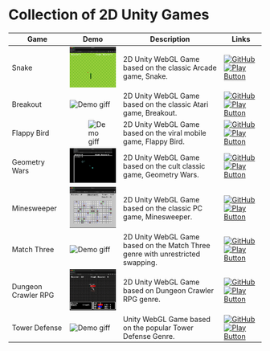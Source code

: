 # Collection of 2D Unity Games

| Game | Demo | Description | Links |
| ---- | ---- | ----------- | ----- |
| Snake | <img src="https://github.com/sunghogo/Snake/blob/main/DemoReels/Demo.gif" alt="Demo giff" width="300"/> | 2D Unity WebGL Game based on the classic Arcade game, Snake. | [<img src="https://www.svgrepo.com/download/449764/github.svg" alt="GitHub" width="30" height="30">](https://github.com/sunghogo/Snake) [<img src="https://www.svgrepo.com/download/501816/play-game.svg" alt="Play Button" width="30" height="30">](https://sunghogo.github.io/SnakeWebGL/) |
| Breakout | <img src="https://github.com/sunghogo/Breakout/blob/main/DemoReels/Demo.gif" alt="Demo giff" width="300"/> | 2D Unity WebGL Game based on the classic Atari game, Breakout. | [<img src="https://www.svgrepo.com/download/449764/github.svg" alt="GitHub" width="30" height="30">](https://github.com/sunghogo/Breakout) [<img src="https://www.svgrepo.com/download/501816/play-game.svg" alt="Play Button" width="30" height="30">](https://sunghogo.github.io/BreakoutWebGL/) |
| Flappy Bird | <img src="https://github.com/sunghogo/FlappyBird/blob/main/DemoReels/Demo.gif" alt="Demo giff" height="300" hspace="40%"/> | 2D Unity WebGL Game based on the viral mobile game, Flappy Bird. | [<img src="https://www.svgrepo.com/download/449764/github.svg" alt="GitHub" width="30" height="30">](https://github.com/sunghogo/FlappyBird) [<img src="https://www.svgrepo.com/download/501816/play-game.svg" alt="Play Button" width="30" height="30">](https://sunghogo.github.io/FlappyWebGL/) |
| Geometry Wars | <img src="https://github.com/sunghogo/GeometryWars/blob/main/DemoReels/Demo.gif" alt="Demo giff" width="300"/> | 2D Unity WebGL Game based on the cult classic game, Geometry Wars. | [<img src="https://www.svgrepo.com/download/449764/github.svg" alt="GitHub" width="30" height="30">](https://github.com/sunghogo/GeometryWars) [<img src="https://www.svgrepo.com/download/501816/play-game.svg" alt="Play Button" width="30" height="30">](https://sunghogo.github.io/GeometryWarsWebGL/) |
| Minesweeper | <img src="https://github.com/sunghogo/Minesweeper/blob/main/DemoReels/Demo.gif" alt="Demo giff" width="300"/> | 2D Unity WebGL Game based on the classic PC game, Minesweeper. | [<img src="https://www.svgrepo.com/download/449764/github.svg" alt="GitHub" width="30" height="30">](https://github.com/sunghogo/Minesweeper) [<img src="https://www.svgrepo.com/download/501816/play-game.svg" alt="Play Button" width="30" height="30">](https://sunghogo.github.io/MinesweeperWebGL) |
| Match Three | <img src="https://github.com/sunghogo/MatchThree/blob/main/DemoReels/Demo.gif" alt="Demo giff" width="300"/> | 2D Unity WebGL Game based on the Match Three genre with unrestricted swapping. | [<img src="https://www.svgrepo.com/download/449764/github.svg" alt="GitHub" width="30" height="30">](https://github.com/sunghogo/MatchThree) [<img src="https://www.svgrepo.com/download/501816/play-game.svg" alt="Play Button" width="30" height="30">](https://sunghogo.github.io/MatchThreeWebGL) |
| Dungeon Crawler RPG | <img src="https://github.com/sunghogo/DungeonCrawler/blob/main/DemoReels/Demo.gif" alt="Demo giff" width="300"/> | 2D Unity WebGL Game based on Dungeon Crawler RPG genre. | [<img src="https://www.svgrepo.com/download/449764/github.svg" alt="GitHub" width="30" height="30">](https://github.com/sunghogo/DungeonCrawler) [<img src="https://www.svgrepo.com/download/501816/play-game.svg" alt="Play Button" width="30" height="30">](https://sunghogo.github.io/DungeonCrawlerWebGL) |
| Tower Defense | <img src="https://github.com/sunghogo/TowerDefense/blob/main/DemoReels/Demo.gif" alt="Demo giff" width="300"/> | Unity WebGL Game based on the popular Tower Defense Genre. | [<img src="https://www.svgrepo.com/download/449764/github.svg" alt="GitHub" width="30" height="30">](https://github.com/sunghogo/TowerDefense) [<img src="https://www.svgrepo.com/download/501816/play-game.svg" alt="Play Button" width="30" height="30">](https://sunghogo.github.io/TowerDefenseWebGL) |
